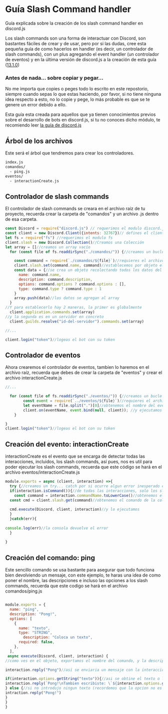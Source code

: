 # Guía Slash Command handler
Guía explicada sobre la creación de los slash command handler en discord.js

Los slash commands son una forma de interactuar con Discord, son bastantes fáciles de crear y de usar, pero por si las dudas, cree esta pequeña guía de como hacerlos en handler (es decir, un controlador de slash commands), con un plus agregando el event handler (un controlador de eventos) y en la última versión de discord.js a la creación de esta guía ([13.1.0](https://www.npmjs.com/package/discord.js/v/13.1.0))


### Antes de nada... sobre copiar y pegar...
No me importa que copies o peges todo lo escrito en este repostorio, siempre cuando sepas lo que estas haciendo, por favor, si no tiene ninguna idea respecto a esto, no lo copie y pege, lo más probable es que se te genere un error debido a ello.

Esta guía esta creada para aquellos que ya tienen conocimientos previos sobre el desarrollo de bots en discord.js, si tu no conoces dicho módulo, te recomiendo leer [la guía de discord.js](https://discordjs.guide/#before-you-begin)


## Árbol de los archivos
Este será el árbol que tendremos para crear los controladores.
```bash
index.js
comandos/
  - ping.js
eventos/
  - interactionCreate.js
```
## Controlador de slash commands

El controlador de slash commands se creara en el archivo raíz de tu proyecto, recuerda crear la carpeta de "comandos" y un archivo .js dentro de esa carpeta.
```js
const Discord = require("discord.js") // requerimos el modulo discord.js, evidentemente se instala usando npm i discord.js
const client = new Discord.Client({intents: 32767})// defines el cliente con los intents necesarios
let fs = require("fs") //requerimos el modulo fs
client.slash = new Discord.Collection()//Creamos una Colección
let array = []//creamos un array vacío
  for (const file of fs.readdirSync("./comandos/")) {//creamos un bucle con la carpeta creada para los comandos

    const command = require(`./comandos/${file}`)//requieres el archivo dentro de la carpeta
    client.slash.set(command.name, command)//establecemos por objeto el nombre del comando y el archivo  
    const data = {//se crea un objeto recolectando todos los datos del comando
      name: command.name,
      description: command.description,
      options: command.options ? command.options : [],
      type: command.type ? command.type : 1
    }
    array.push(data)//los datos se agregan al array
  }
//Y para establecerlo hay 2 maneras, la primer es globalmente
  client.application.commands.set(array)
//y la segunda es en un servidor en concreto
  client.guilds.resolve("id-del-servidor").commands.set(array)

//...

client.login("token")//logeas el bot con su token
```
## Controlador de eventos
Ahora crearemos el controlador de eventos, tambíen lo haremos en el archivo raíz, recuerda que debes de crear la carpeta de "eventos" y crear el archivo interactionCreate.js
```js
//...

  for (const file of fs.readdirSync("./eventos/")) {//creamos un bucle con la carpeta creada para los eventos
        const event = require(`../eventos/${file}`)//requieres el archivo dentro de la carpeta
        let eventName = file.split(".")[0]//obtenemos el nombre del evento sin el .js
        client.on(eventName, event.bind(null, client)); //y ejecutamos el evento
    }

}
client.login("token")//logeas el bot con su token
```

## Creación del evento: interactionCreate
interactionCreate es el evento que se encarga de detectar todas las interacciones, incluidos, los slash commands, así pues, nos es util para poder ejecutar los slash commands, recuerda que este código se hará en el archivo eventos/interactionCreate.js

```js
module.exports = async (client, interaction) =>{
  try {//creamos un try... catch por si ocurre algun error inesperado en este evento.
  if(interaction.isCommand()){//de todas las interacciones, solo los slash commands podran realizar el codigo dentro de la condicion
    const command = interaction.commandName.toLowerCase()//obtenemos el nombre del slash command ejecutado y lo ponemos en minusculas
  const cmd = client.slash.get(command)//obtenemos el comando de la colección
 
  cmd.execute(Discord, client, interaction)//y lo ejecutamos
  }
  }catch(err){
   
console.log(err)//la consola devuelve el error
  }
  
}
```

## Creación del comando: ping
Este sencillo comando se usa bastante para asegurar que todo funciona bien devolviendo un mensaje, con este ejemplo, te haras una idea de como poner el nombre, las descripciones e incluso las opciones a los slash commands, recuerda que este codigo se hará en el archivo comandos/ping.js

```js

module.exports = {
  name: "ping",
  description: "Pong!",
  options: [
    {
      name: "texto",
      type: "STRING",
        description: "Coloca un texto",
      required: false,
    },
  ],
 async execute(Discord, client, interaction) {
//como ves en el objeto, exportamos el nombre del comando, y la descripción, que se usa en el controlador de slash commands para poder publicarlos, tambien se agregan las opciones, un equivalente a los argumentos que usan muchos bots, y puedes elegir el tipo, poner la descipcion... si es necesario... te recomiendo leer las docs de discord.js si quieres saber mas acerca de eso: https://discord.js.org/#/docs/main/stable/class/ApplicationCommand

interaction.reply("Pong")//así se enviaria un mensaje con la interacción pero ahora vamos a usar la opcion del texto para que lo tengas mas claro de como funciona

if(interaction.options.getString("texto")){//asi se obtine el texto o lo que fuese dependiendo del tipo, con las interacciones
interaction.reply(`Pong!\nTambien escribiste: \`${interaction.options.getString("texto")}\``) // enviamos el mensaje con el texto
} else {//si no introdujo ningun texto (recordemos que la opcion no es obligatoria por el required: false)
intraction.reply("Pong!")
}
}
}
```



